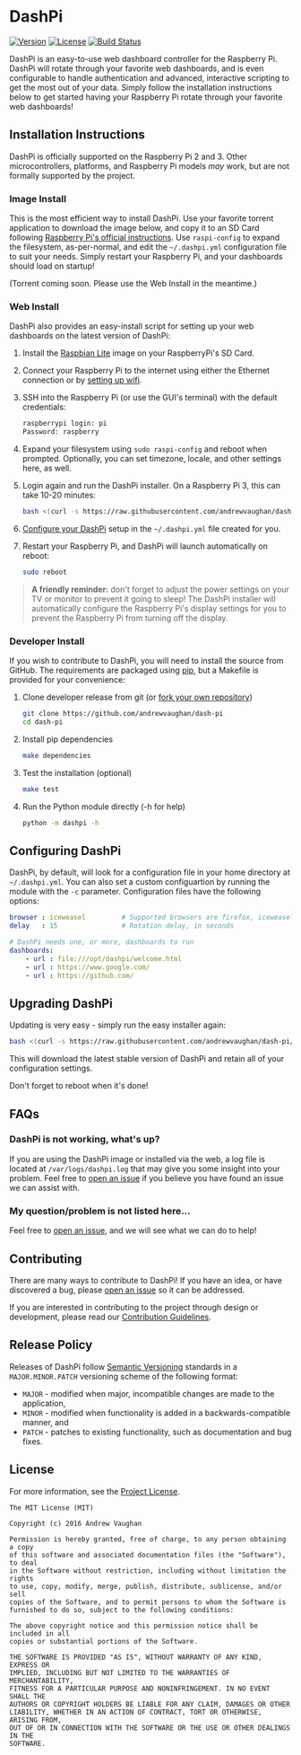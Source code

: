 # DashPi

[![Version][version-image]][version-url]
[![License][license-image]][license-url]
[![Build Status][build-image]][build-url]

DashPi is an easy-to-use web dashboard controller for the Raspberry Pi.  DashPi will rotate through your favorite
web dashboards, and is even configurable to handle authentication and advanced, interactive scripting to get the most
out of your data.  Simply follow the installation instructions below to get started having your Raspberry Pi rotate
through your favorite web dashboards!


## Installation Instructions

DashPi is officially supported on the Raspberry Pi 2 and 3.  Other microcontrollers, platforms, and Raspberry Pi
models *may* work, but are not formally supported by the project.


### Image Install

This is the most efficient way to install DashPi.  Use your favorite torrent application to download the image below,
and copy it to an SD Card following
[Raspberry Pi's official instructions](https://www.raspberrypi.org/documentation/installation/installing-images/). 
Use `raspi-config` to expand the filesystem, as-per-normal, and edit the `~/.dashpi.yml` configuration file to suit
your needs.  Simply restart your Raspberry Pi, and your dashboards should load on startup!

(Torrent coming soon.  Please use the Web Install in the meantime.)


### Web Install

DashPi also provides an easy-install script for setting up your web dashboards on the latest version of DashPi:

1. Install the [Raspbian Lite](https://www.raspberrypi.org/downloads/raspbian/) image on your RaspberryPi's SD Card.

2. Connect your Raspberry Pi to the internet using either the Ethernet connection or by [setting up wifi](https://www.raspberrypi.org/documentation/configuration/wireless/).

3. SSH into the Raspberry Pi (or use the GUI's terminal) with the default credentials:
   
   ```bash
   raspberrypi login: pi
   Password: raspberry
   ```

4. Expand your filesystem using `sudo raspi-config` and reboot when prompted.  Optionally, you can set timezone, locale, and other settings here, as well.

5. Login again and run the DashPi installer.  On a Raspberry Pi 3, this can take 10-20 minutes:
   
   ```bash
   bash <(curl -s https://raw.githubusercontent.com/andrewvaughan/dash-pi/master/installer)
   ```

6. [Configure your DashPi](https://github.com/andrewvaughan/dash-pi/blob/readme/README.md#configuring-dashpi) setup in the `~/.dashpi.yml` file created for you.

7. Restart your Raspberry Pi, and DashPi will launch automatically on reboot:
   
   ```bash
   sudo reboot
   ```

> **A friendly reminder:** don't forget to adjust the power settings on your TV or monitor to prevent it going to
> sleep! The DashPi installer will automatically configure the Raspberry Pi's display settings for you to prevent
> the Raspberry Pi from turning off the display.


### Developer Install

If you wish to contribute to DashPi, you will need to install the source from GitHub.  The requirements are packaged
using [pip](https://pypi.python.org/pypi/pip), but a Makefile is provided for your convenience:

1. Clone developer release from git (or [fork your own repository](https://github.com/andrewvaughan/dash-pi/fork))
   
   ```bash
   git clone https://github.com/andrewvaughan/dash-pi
   cd dash-pi
   ```

2. Install pip dependencies
   
   ```bash
   make dependencies
   ```

3. Test the installation (optional)
   
   ```bash
   make test
   ```

4. Run the Python module directly (-h for help)
   
   ```bash
   python -m dashpi -h
   ```


## Configuring DashPi

DashPi, by default, will look for a configuration file in your home directory at `~/.dashpi.yml`.  You can also set
a custom configuartion by running the module with the `-c` parameter.  Configuration files have the following options:

```yaml
browser : iceweasel			# Supported browsers are firefox, iceweasel, chrome, and opera
delay   : 15				# Rotation delay, in seconds

# DashPi needs one, or more, dashboards to run
dashboards:
    - url : file:///opt/dashpi/welcome.html
    - url : https://www.google.com/
    - url : https://github.com/
```


## Upgrading DashPi

Updating is very easy - simply run the easy installer again:

```bash
bash <(curl -s https://raw.githubusercontent.com/andrewvaughan/dash-pi/master/installer)
```

This will download the latest stable version of DashPi and retain all of your configuration settings.

Don't forget to reboot when it's done!


## FAQs

### DashPi is not working, what's up?

If you are using the DashPi image or installed via the web, a log file is located at `/var/logs/dashpi.log` that may
give you some insight into your problem.  Feel free to
[open an issue](https://github.com/andrewvaughan/dash-pi/issues/new) if you believe you have found an issue we
can assist with.

### My question/problem is not listed here...

Feel free to [open an issue](https://github.com/andrewvaughan/dash-pi/issues/new), and we will see what we can do to
help!


## Contributing

There are many ways to contribute to DashPi!  If you have an idea, or have discovered a bug, please
[open an issue](https://github.com/andrewvaughan/dash-pi/issues) so it can be addressed.

If you are interested in contributing to the project through design or development, please read our
[Contribution Guidelines](https://github.com/andrewvaughan/dash-pi/blob/master/CONTRIBUTING.md).


## Release Policy

Releases of DashPi follow [Semantic Versioning](http://semver.org/) standards in a `MAJOR.MINOR.PATCH` versioning
scheme of the following format:

* `MAJOR` - modified when major, incompatible changes are made to the application,
* `MINOR` - modified when functionality is added in a backwards-compatible manner, and
* `PATCH` - patches to existing functionality, such as documentation and bug fixes.


## License

For more information, see the [Project License][license-url].

```
The MIT License (MIT)

Copyright (c) 2016 Andrew Vaughan

Permission is hereby granted, free of charge, to any person obtaining a copy
of this software and associated documentation files (the "Software"), to deal
in the Software without restriction, including without limitation the rights
to use, copy, modify, merge, publish, distribute, sublicense, and/or sell
copies of the Software, and to permit persons to whom the Software is
furnished to do so, subject to the following conditions:

The above copyright notice and this permission notice shall be included in all
copies or substantial portions of the Software.

THE SOFTWARE IS PROVIDED "AS IS", WITHOUT WARRANTY OF ANY KIND, EXPRESS OR
IMPLIED, INCLUDING BUT NOT LIMITED TO THE WARRANTIES OF MERCHANTABILITY,
FITNESS FOR A PARTICULAR PURPOSE AND NONINFRINGEMENT. IN NO EVENT SHALL THE
AUTHORS OR COPYRIGHT HOLDERS BE LIABLE FOR ANY CLAIM, DAMAGES OR OTHER
LIABILITY, WHETHER IN AN ACTION OF CONTRACT, TORT OR OTHERWISE, ARISING FROM,
OUT OF OR IN CONNECTION WITH THE SOFTWARE OR THE USE OR OTHER DEALINGS IN THE
SOFTWARE.
```



[version-image]:  http://img.shields.io/badge/release-0.0.0-blue.svg?style=flat
[version-url]:    https://github.com/andrewvaughan/dash-pi/releases
[license-image]:  http://img.shields.io/badge/license-MIT-blue.svg?style=flat
[license-url]:    https://github.com/andrewvaughan/dash-pi/blob/master/LICENSE
[build-image]:    https://travis-ci.org/andrewvaughan/dash-pi.svg?branch=master
[build-url]:      https://travis-ci.org/andrewvaughan/dash-pi
